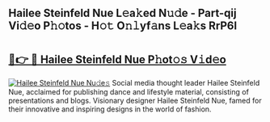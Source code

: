 ## Hailee Steinfeld Nue L𝚎a𝚔ed N𝚞𝚍e - Part-qij Vi𝚍𝚎o P𝚑𝚘tos - H𝚘𝚝 O𝚗𝚕yf𝚊ns L𝚎a𝚔s RrP6l

# <h2><a href="http://kf8h45h.oniu.top/?m=Hailee+Steinfeld+Nue">🔗👉 🔴 Hailee Steinfeld Nue P𝚑ot𝚘𝚜 V𝚒d𝚎o</a></h2>

[![Hailee Steinfeld Nue Nu𝚍e𝚜](https://i.imgur.com/0qMVB7G.gif)](http://kf8h45h.oniu.top/?m=Hailee+Steinfeld+Nue)
Social media thought leader Hailee Steinfeld Nue, acclaimed for publishing dance and lifestyle material, consisting of presentations and blogs. Visionary designer Hailee Steinfeld Nue, famed for their innovative and inspiring designs in the world of fashion.  
